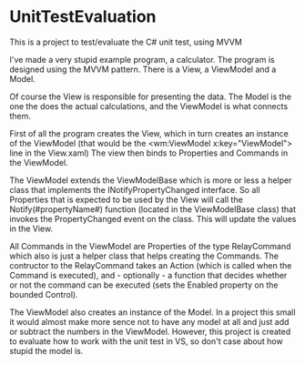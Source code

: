 UnitTestEvaluation
==================

This is a project to test/evaluate the C# unit test, using MVVM

I've made a very stupid example program, a calculator. The program is designed using the
MVVM pattern. There is a View, a ViewModel and a Model.

Of course the View is responsible for presenting the data.
The Model is the one the does the actual calculations,
and the ViewModel is what connects them. 

First of all the program creates the View, which in turn creates an instance of the
ViewModel (that would be the <wm:ViewModel x:key="ViewModel"> line in the View.xaml)
The view then binds to Properties and Commands in the ViewModel.

The ViewModel extends the ViewModelBase which is more or less a helper class that 
implements the INotifyPropertyChanged interface.
So all Properties that is expected to be used by the View will call the 
Notify(#propertyName#) function (located in the ViewModelBase class) that invokes the
PropertyChanged event on the class. This will update the values in the View.

All Commands in the ViewModel are Properties of the type RelayCommand which
also is just a helper class that helps creating the Commands.
The contructor to the RelayCommand takes an Action (which is called when the 
Command is executed), and - optionally - a function that decides whether or not
the command can be executed (sets the Enabled property on the bounded Control).

The ViewModel also creates an instance of the Model. In a project this small
it would almost make more sence not to have any model at all and just add or subtract
the numbers in the ViewModel. However, this project is created to evaluate how to
work with the unit test in VS, so don't case about how stupid the model is.
